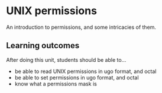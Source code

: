 UNIX permissions
================

An introduction to permissions, and some intricacies of them.

Learning outcomes
-----------------

After doing this unit, students should be able to...

* be able to read UNIX permissions in ugo format, and octal
* be able to set permissions in ugo format, and octal
* know what a permissions mask is
